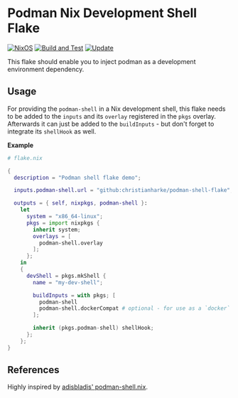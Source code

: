 # Podman Nix Development Shell Flake

[![NixOS][nixos-badge]][nixos]
[![Build and Test][ci-badge]][ci]
[![Update][update-badge]][update]

This flake should enable you to inject podman as a development environment dependency.

## Usage

For providing the `podman-shell` in a Nix development shell, this flake needs to be added to the
`inputs` and its `overlay` registered in the `pkgs` overlay. Afterwards it can just be added to the
`buildInputs` - but don't forget to integrate its `shellHook` as well.

**Example**

```nix
# flake.nix

{
  description = "Podman shell flake demo";

  inputs.podman-shell.url = "github:christianharke/podman-shell-flake";

  outputs = { self, nixpkgs, podman-shell }:
    let
      system = "x86_64-linux";
      pkgs = import nixpkgs {
        inherit system;
        overlays = [
          podman-shell.overlay
        ];
      };
    in
    {
      devShell = pkgs.mkShell {
        name = "my-dev-shell";

        buildInputs = with pkgs; [
          podman-shell
          podman-shell.dockerCompat # optional - for use as a `docker` drop-in replacement
        ];

        inherit (pkgs.podman-shell) shellHook;
      };
    };
}
```

## References

Highly inspired by [adisbladis' podman-shell.nix](https://gist.github.com/adisbladis/187204cb772800489ee3dac4acdd9947).

[nixos]: https://nixos.org/
[nixos-badge]: https://img.shields.io/badge/NixOS-blue.svg?logo=NixOS&logoColor=white
[ci]: https://github.com/christianharke/podman-shell-flake/actions/workflows/ci.yml
[ci-badge]: https://github.com/christianharke/podman-shell-flake/actions/workflows/ci.yml/badge.svg
[update]: https://github.com/christianharke/podman-shell-flake/actions/workflows/update.yml
[update-badge]: https://github.com/christianharke/podman-shell-flake/actions/workflows/update.yml/badge.svg

